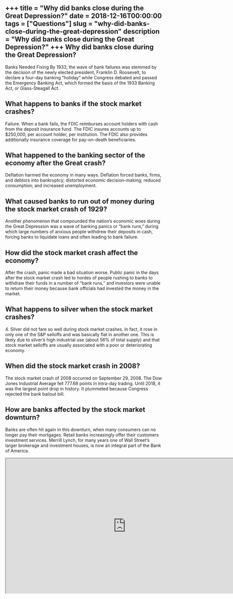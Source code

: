 +++
title = "Why did banks close during the Great Depression?"
date = 2018-12-16T00:00:00
tags = ["Questions"]
slug = "why-did-banks-close-during-the-great-depression"
description = "Why did banks close during the Great Depression?"
+++
Why did banks close during the Great Depression?
------------------------------------------------

Banks Needed Fixing By 1933, the wave of bank failures was stemmed by the decision of the newly elected president, Franklin D. Roosevelt, to declare a four-day banking “holiday” while Congress debated and passed the Emergency Banking Act, which formed the basis of the 1933 Banking Act, or Glass-Steagall Act.

What happens to banks if the stock market crashes?
--------------------------------------------------

Failure. When a bank fails, the FDIC reimburses account holders with cash from the deposit insurance fund. The FDIC insures accounts up to $250,000, per account holder, per institution. The FDIC also provides additionally insurance coverage for pay-on-death beneficiaries.

What happened to the banking sector of the economy after the Great crash?
-------------------------------------------------------------------------

Deflation harmed the economy in many ways. Deflation forced banks, firms, and debtors into bankruptcy; distorted economic decision-making; reduced consumption; and increased unemployment.

What caused banks to run out of money during the stock market crash of 1929?
----------------------------------------------------------------------------

Another phenomenon that compounded the nation’s economic woes during the Great Depression was a wave of banking panics or “bank runs,” during which large numbers of anxious people withdrew their deposits in cash, forcing banks to liquidate loans and often leading to bank failure.

How did the stock market crash affect the economy?
--------------------------------------------------

After the crash, panic made a bad situation worse. Public panic in the days after the stock market crash led to hordes of people rushing to banks to withdraw their funds in a number of “bank runs,” and investors were unable to return their money because bank officials had invested the money in the market.

What happens to silver when the stock market crashes?
-----------------------------------------------------

4\. Silver did not fare so well during stock market crashes. In fact, it rose in only one of the S&amp;P selloffs and was basically flat in another one. This is likely due to silver’s high industrial use (about 56% of total supply) and that stock market selloffs are usually associated with a poor or deteriorating economy.

When did the stock market crash in 2008?
----------------------------------------

The stock market crash of 2008 occurred on September 29, 2008. The Dow Jones Industrial Average fell 777.68 points in intra-day trading. Until 2018, it was the largest point drop in history. It plummeted because Congress rejected the bank bailout bill.

How are banks affected by the stock market downturn?
----------------------------------------------------

Banks are often hit again in this downturn, when many consumers can no longer pay their mortgages. Retail banks increasingly offer their customers investment services. Merrill Lynch, for many years one of Wall Street’s larger brokerage and investment houses, is now an integral part of the Bank of America.

<iframe allow="accelerometer; autoplay; clipboard-write; encrypted-media; gyroscope; picture-in-picture" allowfullscreen="" class="__youtube_prefs__  epyt-is-override  no-lazyload" data-no-lazy="1" data-origheight="433" data-origwidth="770" data-skipgform_ajax_framebjll="" height="433" id="_ytid_54185" loading="lazy" src="https://www.youtube.com/embed/D2iuUzkKu9k?enablejsapi=1&autoplay=0&cc_load_policy=0&cc_lang_pref=&iv_load_policy=1&loop=0&modestbranding=0&rel=1&fs=1&playsinline=0&autohide=2&theme=dark&color=red&controls=1&" title="YouTube player" width="770"></iframe>